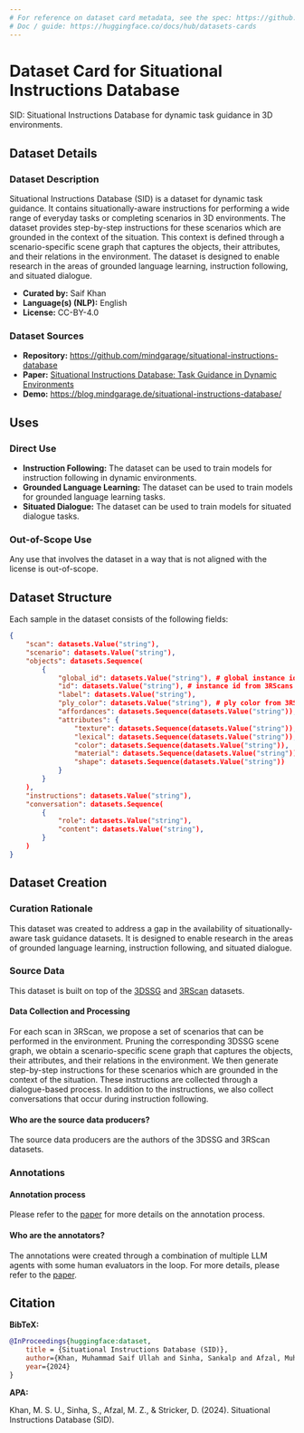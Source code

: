 ```yaml
---
# For reference on dataset card metadata, see the spec: https://github.com/huggingface/hub-docs/blob/main/datasetcard.md?plain=1
# Doc / guide: https://huggingface.co/docs/hub/datasets-cards
---
```


# Dataset Card for Situational Instructions Database

<!-- Provide a quick summary of the dataset. -->

SID: Situational Instructions Database for dynamic task guidance in 3D environments.

## Dataset Details

### Dataset Description

<!-- Provide a longer summary of what this dataset is. -->

Situational Instructions Database (SID) is a dataset for dynamic task guidance. It contains situationally-aware
instructions for performing a wide range of everyday tasks or completing scenarios in 3D environments. The dataset
provides step-by-step instructions for these scenarios which are grounded in the context of the situation. This
context is defined through a scenario-specific scene graph that captures the objects, their attributes, and their
relations in the environment. The dataset is designed to enable research in the areas of grounded language learning,
instruction following, and situated dialogue.

- **Curated by:** Saif Khan
- **Language(s) (NLP):** English
- **License:** CC-BY-4.0

### Dataset Sources

<!-- Provide the basic links for the dataset. -->

- **Repository:** https://github.com/mindgarage/situational-instructions-database
- **Paper:** [Situational Instructions Database: Task Guidance in Dynamic Environments](#)
- **Demo:** https://blog.mindgarage.de/situational-instructions-database/

## Uses

<!-- Address questions around how the dataset is intended to be used. -->

### Direct Use

<!-- This section describes suitable use cases for the dataset. -->

- **Instruction Following:** The dataset can be used to train models for instruction following in dynamic environments.
- **Grounded Language Learning:** The dataset can be used to train models for grounded language learning tasks.
- **Situated Dialogue:** The dataset can be used to train models for situated dialogue tasks.

### Out-of-Scope Use

<!-- This section addresses misuse, malicious use, and uses that the dataset will not work well for. -->

Any use that involves the dataset in a way that is not aligned with the license is out-of-scope.


## Dataset Structure

<!-- This section provides a description of the dataset fields, and additional information about the dataset structure such as criteria used to create the splits, relationships between data points, etc. -->

Each sample in the dataset consists of the following fields:
```json
{
    "scan": datasets.Value("string"),
    "scenario": datasets.Value("string"),
    "objects": datasets.Sequence(
        {
            "global_id": datasets.Value("string"), # global instance id from 3DSSG.zip/classes.txt
            "id": datasets.Value("string"), # instance id from 3RScans semseg.json
            "label": datasets.Value("string"),
            "ply_color": datasets.Value("string"), # ply color from 3RScans labels.instances.annotated.ply
            "affordances": datasets.Sequence(datasets.Value("string")),
            "attributes": {
                "texture": datasets.Sequence(datasets.Value("string")),
                "lexical": datasets.Sequence(datasets.Value("string")),
                "color": datasets.Sequence(datasets.Value("string")),
                "material": datasets.Sequence(datasets.Value("string")),
                "shape": datasets.Sequence(datasets.Value("string"))
            }
        }
    ),
    "instructions": datasets.Value("string"),
    "conversation": datasets.Sequence(
        {
            "role": datasets.Value("string"),
            "content": datasets.Value("string"),
        }
    )
}
```

## Dataset Creation

### Curation Rationale

<!-- Motivation for the creation of this dataset. -->

This dataset was created to address a gap in the availability of situationally-aware task guidance datasets. It is designed to enable research in the areas of grounded language learning, instruction following, and situated dialogue.

### Source Data

<!-- This section describes the source data (e.g. news text and headlines, social media posts, translated sentences, ...). -->

This dataset is built on top of the [3DSSG](https://github.com/3DSSG/3DSSG.github.io/) and [3RScan](https://github.com/WaldJohannaU/3RScan) datasets.


#### Data Collection and Processing

<!-- This section describes the data collection and processing process such as data selection criteria, filtering and normalization methods, tools and libraries used, etc. -->

For each scan in 3RScan, we propose a set of scenarios that can be performed in the environment. Pruning the corresponding 3DSSG scene graph, we obtain a scenario-specific scene graph that captures the objects, their attributes, and their relations in the environment. We then generate step-by-step instructions for these scenarios which are grounded in the context of the situation. These instructions are collected through a dialogue-based process. In addition to the instructions, we also collect conversations that occur during instruction following.

#### Who are the source data producers?

<!-- This section describes the people or systems who originally created the data. It should also include self-reported demographic or identity information for the source data creators if this information is available. -->

The source data producers are the authors of the 3DSSG and 3RScan datasets.

### Annotations

<!-- If the dataset contains annotations which are not part of the initial data collection, use this section to describe them. -->

#### Annotation process

<!-- This section describes the annotation process such as annotation tools used in the process, the amount of data annotated, annotation guidelines provided to the annotators, interannotator statistics, annotation validation, etc. -->

Please refer to the [paper](#) for more details on the annotation process.

#### Who are the annotators?

<!-- This section describes the people or systems who created the annotations. -->

The annotations were created through a combination of multiple LLM agents with some human evaluators in the loop. For more details, please refer to the [paper](#).

## Citation

<!-- If there is a paper or blog post introducing the dataset, the APA and Bibtex information for that should go in this section. -->

**BibTeX:**

```bibtex
@InProceedings{huggingface:dataset,
    title = {Situational Instructions Database (SID)},
    author={Khan, Muhammad Saif Ullah and Sinha, Sankalp and Afzal, Muhammad Zeshan and Stricker, Didier},
    year={2024}
}
```

**APA:**

Khan, M. S. U., Sinha, S., Afzal, M. Z., & Stricker, D. (2024). Situational Instructions Database (SID).

